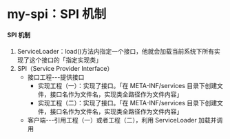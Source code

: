 # my-spi：SPI 机制

#### SPI 机制
1. ServiceLoader：load()方法内指定一个接口，他就会加载当前系统下所有实现了这个接口的「指定实现类」
2. SPI（Service Provider Interface）
    - 接口工程---提供接口
        - 实现工程（一）：实现了接口。「在 META-INF/services 目录下创建文件，接口名作为文件名，实现类全路径作为文件内容」
        -  实现工程（二）：实现了接口。「在 META-INF/services 目录下创建文件，接口名作为文件名，实现类全路径作为文件内容」
    -  客户端---引用工程（一）或者工程（二），利用 ServiceLoader 加载并调用